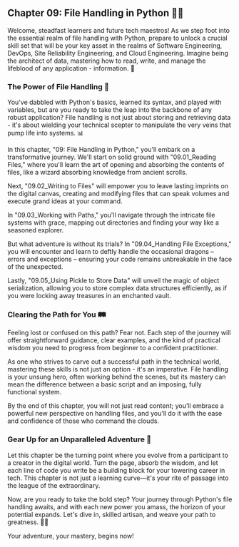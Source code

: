 ## Chapter 09: File Handling in Python 📁✨

Welcome, steadfast learners and future tech maestros! As we step foot into the essential realm of file handling with Python, prepare to unlock a crucial skill set that will be your key asset in the realms of Software Engineering, DevOps, Site Reliability Engineering, and Cloud Engineering. Imagine being the architect of data, mastering how to read, write, and manage the lifeblood of any application - information. 🚀

### The Power of File Handling 💪

You've dabbled with Python's basics, learned its syntax, and played with variables, but are you ready to take the leap into the backbone of any robust application? File handling is not just about storing and retrieving data - it's about wielding your technical scepter to manipulate the very veins that pump life into systems. 📊

In this chapter, "09: File Handling in Python," you'll embark on a transformative journey. We'll start on solid ground with "09.01_Reading Files," where you'll learn the art of opening and absorbing the contents of files, like a wizard absorbing knowledge from ancient scrolls.

Next, "09.02_Writing to Files" will empower you to leave lasting imprints on the digital canvas, creating and modifying files that can speak volumes and execute grand ideas at your command.

In "09.03_Working with Paths," you'll navigate through the intricate file systems with grace, mapping out directories and finding your way like a seasoned explorer.

But what adventure is without its trials? In "09.04_Handling File Exceptions," you will encounter and learn to deftly handle the occasional dragons – errors and exceptions – ensuring your code remains unbreakable in the face of the unexpected.

Lastly, "09.05_Using Pickle to Store Data" will unveil the magic of object serialization, allowing you to store complex data structures efficiently, as if you were locking away treasures in an enchanted vault.

### Clearing the Path for You 🛤️

Feeling lost or confused on this path? Fear not. Each step of the journey will offer straightforward guidance, clear examples, and the kind of practical wisdom you need to progress from beginner to a confident practitioner.

As one who strives to carve out a successful path in the technical world, mastering these skills is not just an option - it's an imperative. File handling is your unsung hero, often working behind the scenes, but its mastery can mean the difference between a basic script and an imposing, fully functional system.

By the end of this chapter, you will not just read content; you’ll embrace a powerful new perspective on handling files, and you’ll do it with the ease and confidence of those who command the clouds.

### Gear Up for an Unparalleled Adventure 🌟

Let this chapter be the turning point where you evolve from a participant to a creator in the digital world. Turn the page, absorb the wisdom, and let each line of code you write be a building block for your towering career in tech. This chapter is not just a learning curve—it's your rite of passage into the league of the extraordinary.

Now, are you ready to take the bold step? Your journey through Python's file handling awaits, and with each new power you amass, the horizon of your potential expands. Let's dive in, skilled artisan, and weave your path to greatness. 📘💼

Your adventure, your mastery, begins now!